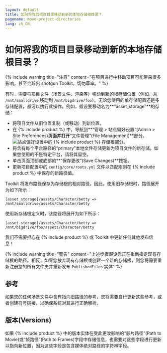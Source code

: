 ```yaml
---
layout: default
title: 如何将我的项目目录移动到新的本地存储根目录？
pagename: move-project-directories
lang: zh_CN
---
```


# 如何将我的项目目录移动到新的本地存储根目录？

{% include warning title="注意" content="在项目进行中移动项目可能带来很多影响，甚至会超出 shotgun Toolkit。切勿草率。" %}

有时，需要将项目文件（场景文件、渲染等）移动到新的根存储位置（例如，从 `/mnt/smalldrive` 移动到 `/mnt/bigdrive/foo`）。无论您使用的单存储配置还是多存储配置，都可以执行此操作。例如，假设要移动名为**“asset_storage”**的存储：

- 将项目文件从旧位置复制（或移动）到新位置。
- 在 {% include product %} 中，导航到**“管理 > 站点偏好设置”(Admin > Site Preferences)**页面并打开**“文件管理”(File Management)**部分。
   ![站点偏好设置中的 {% include product %} 存储根部分。](./images/shotgun-storage-roots.png)
- 将含有每个平台路径的“primary”本地文件存储更新为项目文件的新存储。如果您使用的不是特定平台，请将其留空。
- 单击页面顶部或底部的**“保存更改”(Save Changes)**按钮。
- 更新项目配置中的 `config/core/roots.yml` 文件以匹配刚刚在 {% include product %} 中保存的新路径值。

Toolkit 将发布路径保存为存储根的相对路径。因此，使用旧存储根时，路径展开为如下所示：

    [asset_storage]/assets/Character/betty => /mnt/smalldrive/assets/Character/betty

使用新存储根定义时，该路径将展开为如下所示：

    [asset-storage]/assets/Character/betty => /mnt/bigdrive/foo/assets/Character/betty

我们不需要担心在 {% include product %} 或 Toolkit 中更新任何其他发布信息！

{% include warning title="警告" content="上述步骤假设您正在重新指定现有存储根的路径。相反，如果您放弃现有存储根或创建一个新的存储根，则您将需要重新注册您的所有文件夹并重新发布 `PublishedFiles` 实体" %}

## 参考

如果您的任何场景文件中含有指向旧路径的参考，您将需要自行更新这些参考，或者创建符号链接，以确保系统对其进行正确解析。

## 版本(Versions)

如果 {% include product %} 中的版本实体在受此更改影响的“影片路径”(Path to Movie)或“帧路径”(Path to Frames)字段中存储信息，也需要对这些字段进行更新以指向新位置，因为这些字段是包含媒体绝对路径的字符串字段。
